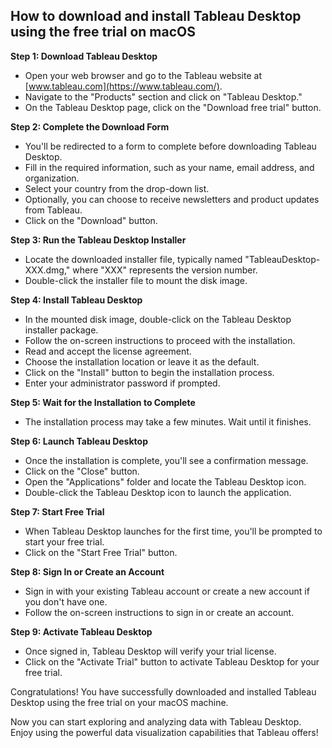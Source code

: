 ## How to download and install Tableau Desktop using the free trial on macOS

**Step 1: Download Tableau Desktop**
- Open your web browser and go to the Tableau website at [www.tableau.com](https://www.tableau.com/).
- Navigate to the "Products" section and click on "Tableau Desktop."
- On the Tableau Desktop page, click on the "Download free trial" button.

**Step 2: Complete the Download Form**
- You'll be redirected to a form to complete before downloading Tableau Desktop.
- Fill in the required information, such as your name, email address, and organization.
- Select your country from the drop-down list.
- Optionally, you can choose to receive newsletters and product updates from Tableau.
- Click on the "Download" button.

**Step 3: Run the Tableau Desktop Installer**
- Locate the downloaded installer file, typically named "TableauDesktop-XXX.dmg," where "XXX" represents the version number.
- Double-click the installer file to mount the disk image.

**Step 4: Install Tableau Desktop**
- In the mounted disk image, double-click on the Tableau Desktop installer package.
- Follow the on-screen instructions to proceed with the installation.
- Read and accept the license agreement.
- Choose the installation location or leave it as the default.
- Click on the "Install" button to begin the installation process.
- Enter your administrator password if prompted.

**Step 5: Wait for the Installation to Complete**
- The installation process may take a few minutes. Wait until it finishes.

**Step 6: Launch Tableau Desktop**
- Once the installation is complete, you'll see a confirmation message.
- Click on the "Close" button.
- Open the "Applications" folder and locate the Tableau Desktop icon.
- Double-click the Tableau Desktop icon to launch the application.

**Step 7: Start Free Trial**
- When Tableau Desktop launches for the first time, you'll be prompted to start your free trial.
- Click on the "Start Free Trial" button.

**Step 8: Sign In or Create an Account**
- Sign in with your existing Tableau account or create a new account if you don't have one.
- Follow the on-screen instructions to sign in or create an account.

**Step 9: Activate Tableau Desktop**
- Once signed in, Tableau Desktop will verify your trial license.
- Click on the "Activate Trial" button to activate Tableau Desktop for your free trial.

Congratulations! You have successfully downloaded and installed Tableau Desktop using the free trial on your macOS machine.

Now you can start exploring and analyzing data with Tableau Desktop. Enjoy using the powerful data visualization capabilities that Tableau offers!

